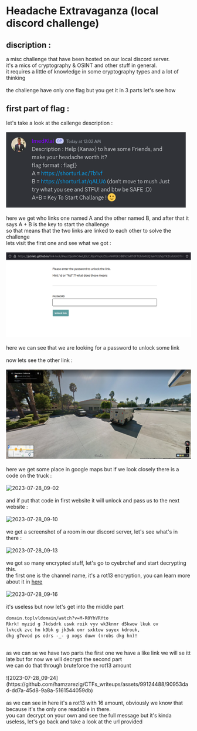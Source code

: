 # Headache Extravaganza (local discord challenge)

## discription :
a misc challenge that have been hosted on our local discord server.<br>
it's a mics of cryptography & OSINT and other stuff in general.<br>
it requires a little of knowledge in some cryptography types and a lot of thinking 
<br>
<br>
the challenge have only one flag but you get it in 3 parts let's see how 
## first part of flag :
let's take a look at the callenge description : 
<br><br>
<img src="images/2023-07-28_08-37.png">
<br>
<br>
here we get who links one named A and the other named B, and after that it says A + B is the key to start the challenge <br>
so that means that the two links are linked to each other to solve the challenge <br>
lets visit the first one and see what we got :
<br>
<br>
<img src="images/2023-07-28_08-54.png">
<br>
<br>
here we can see that we are looking for a password to unlock some link 
<br>
<br>
now lets see the other link :
<br>
<br>
<img src="images/2023-07-28_09-01.png">
<br>
<br>
here we get some place in google maps but if we look closely there is a code on the truck :
<br>
<br>
![2023-07-28_09-02](https://github.com/hamzarezig/CTFs_writeups/assets/99124488/a6624ad4-a729-4f6c-925a-cd9dd232faee)
<br>
<br>
and if put that code in first website it will unlock and pass us to the next website :
<br>
<br>
![2023-07-28_09-10](https://github.com/hamzarezig/CTFs_writeups/assets/99124488/cb9b1c67-a8fe-4f90-8118-ea200da68497)
<br>
<br>
we get a screenshot of a room in our discord server, let's see what's in there :
<br>
<br>
![2023-07-28_09-13](https://github.com/hamzarezig/CTFs_writeups/assets/99124488/a092a325-1ab6-41ff-bb0d-9899e3f289c8)
<br>
<br>
we got so many encrypted stuff, let's go to cyebrchef and start decrypting this. <br>
the first one is the channel name, it's a rot13 encryption, you can learn more about it in [here](https://en.wikipedia.org/wiki/ROT13)
<br>
<br>
![2023-07-28_09-16](https://github.com/hamzarezig/CTFs_writeups/assets/99124488/12d330f4-d7a2-4969-9606-ba65e8a9cfff)
<br>
<br>
it's useless but now let's get into the middle part 
<br>
```
domain.toplvldomain/watch?v=M-R0YhVRYto
Rkrk! myzid g 7kdsdrk uswk roik vyv wk3knmr d5kwow lkuk ov
lvkcck zvc hn k9bk g jk3wk omr sxktow suyex kdrouk,
dkg g7ovod ps odrs -_- g xogs duwv (nrobs dkg hn)!
```
<br>
as we can se we have two parts the first one we have a like link we will se itt late but for now we will decrypt the second part 
<br>
we can do that through bruteforce the rot13 amount 
<br>
<br>
![2023-07-28_09-24](https://github.com/hamzarezig/CTFs_writeups/assets/99124488/90953dad-dd7a-45d8-9a8a-5161544059db)
<br>
<br>
as we can see in here it's a rot13 with 16 amount, obviously we know that because it's the only one readable in there. <br>
you can decrypt on your own and see the full message but it's kinda useless, let's go back and take a look at the url provided 












